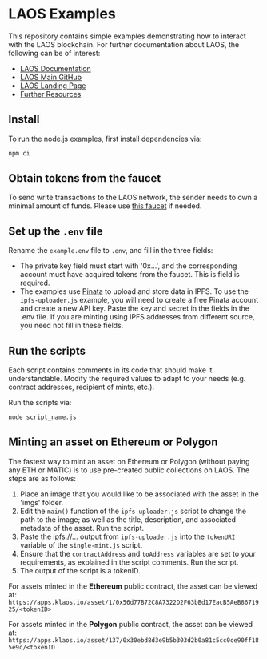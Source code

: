 # LAOS Examples

This repository contains simple examples demonstrating how to interact with the LAOS blockchain. For further documentation about LAOS, the following can be of interest:

- [LAOS Documentation](https://docs.laosnetwork.io/)
- [LAOS Main GitHub](https://github.com/freeverseio/laos)
- [LAOS Landing Page](https://laosnetwork.io)
- [Further Resources](https://docs.laosnetwork.io/introduction/resources)

## Install

To run the node.js examples, first install dependencies via:

```bash
npm ci
```

## Obtain tokens from the faucet

To send write transactions to the LAOS network, the sender needs to own a minimal amount of funds. Please use [this faucet](https://apps.klaos.io/faucet) if needed.

## Set up the `.env` file

Rename the `example.env` file to `.env`, and fill in the three fields:
* The private key field must start with '0x...', and the corresponding account must have acquired tokens from the faucet. This is field is required.
* The examples use [Pinata](https://www.pinata.cloud/) to upload and store data in IPFS. To use the `ipfs-uploader.js` example, you will need to create a free Pinata account and create a new API key. Paste the key and secret in the fields in the .env file. If you are minting using IPFS addresses from different source, you need not fill in these fields.

## Run the scripts

Each script contains comments in its code that should make it understandable. Modify the required values to adapt to your needs (e.g. contract addresses, recipient of mints, etc.).  

Run the scripts via:

```bash
node script_name.js
```

## Minting an asset on Ethereum or Polygon

The fastest way to mint an asset on Ethereum or Polygon (without paying any ETH or MATIC) is to use pre-created public collections on LAOS. The steps are as follows:

1. Place an image that you would like to be associated with the asset in the 'imgs' folder.
2. Edit the `main()` function of the `ipfs-uploader.js` script to change the path to the image; as well as the title, description, and associated metadata of the asset. Run the script.
3. Paste the ipfs://... output from `ipfs-uploader.js` into the `tokenURI` variable of the `single-mint.js` script.
4. Ensure that the `contractAddress` and `toAddress` variables are set to your requirements, as explained in the script comments. Run the script.
5. The output of the script is a tokenID.

For assets minted in the **Ethereum** public contract, the asset can be viewed at:
`https://apps.klaos.io/asset/1/0x56d77B72C8A7322D2F63bBd17EacB5AeB8671925/<tokenID>`

For assets minted in the **Polygon** public contract, the asset can be viewed at:
`https://apps.klaos.io/asset/137/0x30ebd8d3e9b5b303d2b0a81c5cc0ce90ff185e9c/<tokenID`